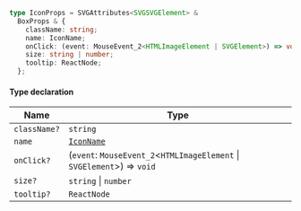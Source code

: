 ```ts
type IconProps = SVGAttributes<SVGSVGElement> &
  BoxProps & {
    className: string;
    name: IconName;
    onClick: (event: MouseEvent_2<HTMLImageElement | SVGElement>) => void;
    size: string | number;
    tooltip: ReactNode;
  };
```

#### Type declaration

| Name         | Type                                                                    |
| ------------ | ----------------------------------------------------------------------- |
| `className?` | `string`                                                                |
| `name`       | [`IconName`](IconName.md)                                               |
| `onClick?`   | (`event`: `MouseEvent_2`<`HTMLImageElement` \| `SVGElement`>) => `void` |
| `size?`      | `string` \| `number`                                                    |
| `tooltip?`   | `ReactNode`                                                             |
